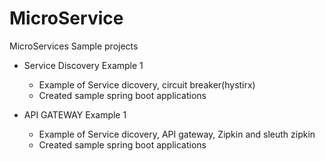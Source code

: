 # MicroService
MicroServices Sample projects

- Service Discovery Example 1

	- Example of Service dicovery, circuit breaker(hystirx)
	- Created sample spring boot applications

- API GATEWAY Example 1

	- Example of Service dicovery, API gateway, Zipkin and sleuth zipkin 
	- Created sample spring boot applications 


